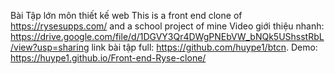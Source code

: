 Bài Tập lớn môn thiết kế web
This is a front end clone of https://rysesupps.com/ and a school project of mine
Video giới thiệu nhanh: https://drive.google.com/file/d/1DGVY3Qr4DWgPNEbVW_bNQk5UShsstRbL/view?usp=sharing
link bài tập full: https://github.com/huype1/btcn.
Demo: https://huype1.github.io/Front-end-Ryse-clone/
